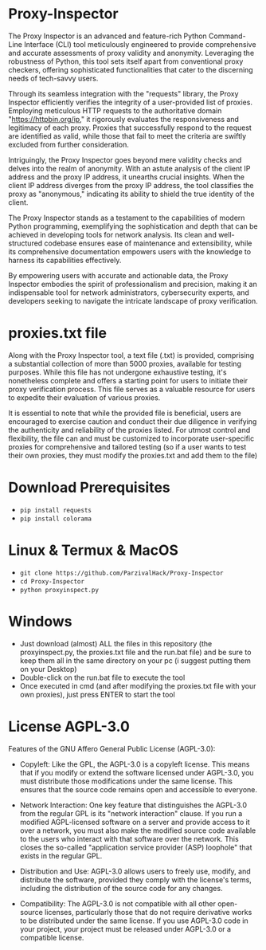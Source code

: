 # Proxy-Inspector
The Proxy Inspector is an advanced and feature-rich Python Command-Line Interface (CLI) tool meticulously engineered to provide comprehensive and accurate assessments of proxy validity and anonymity. Leveraging the robustness of Python, this tool sets itself apart from conventional proxy checkers, offering sophisticated functionalities that cater to the discerning needs of tech-savvy users.

Through its seamless integration with the "requests" library, the Proxy Inspector efficiently verifies the integrity of a user-provided list of proxies. Employing meticulous HTTP requests to the authoritative domain "https://httpbin.org/ip," it rigorously evaluates the responsiveness and legitimacy of each proxy. Proxies that successfully respond to the request are identified as valid, while those that fail to meet the criteria are swiftly excluded from further consideration.

Intriguingly, the Proxy Inspector goes beyond mere validity checks and delves into the realm of anonymity. With an astute analysis of the client IP address and the proxy IP address, it unearths crucial insights. When the client IP address diverges from the proxy IP address, the tool classifies the proxy as "anonymous," indicating its ability to shield the true identity of the client.

The Proxy Inspector stands as a testament to the capabilities of modern Python programming, exemplifying the sophistication and depth that can be achieved in developing tools for network analysis. Its clean and well-structured codebase ensures ease of maintenance and extensibility, while its comprehensive documentation empowers users with the knowledge to harness its capabilities effectively.

By empowering users with accurate and actionable data, the Proxy Inspector embodies the spirit of professionalism and precision, making it an indispensable tool for network administrators, cybersecurity experts, and developers seeking to navigate the intricate landscape of proxy verification.

# proxies.txt file

Along with the Proxy Inspector tool, a text file (.txt) is provided, comprising a substantial collection of more than 5000 proxies, available for testing purposes. While this file has not undergone exhaustive testing, it's nonetheless complete and offers a starting point for users to initiate their proxy verification process. This file serves as a valuable resource for users to expedite their evaluation of various proxies. 

It is essential to note that while the provided file is beneficial, users are encouraged to exercise caution and conduct their due diligence in verifying the authenticity and reliability of the proxies listed. 
For utmost control and flexibility, the file can and must be  customized to incorporate user-specific proxies for comprehensive and tailored testing (so if a user wants to test their own proxies, they must modify the proxies.txt and add them to the file)

# Download Prerequisites

* ```pip install requests```
* ```pip install colorama```

# Linux & Termux & MacOS

* ```git clone https://github.com/ParzivalHack/Proxy-Inspector```
* ```cd Proxy-Inspector```
* ```python proxyinspect.py```

# Windows

* Just download (almost) ALL the files in this repository (the proxyinspect.py, the proxies.txt file and the run.bat file) and be sure to keep them all in the same directory on your pc (i suggest putting them on your Desktop)
* Double-click on the run.bat file to execute the tool
* Once executed in cmd (and after modifying the proxies.txt file with your own proxies), just press ENTER to start the tool

# License AGPL-3.0

Features of the GNU Affero General Public License (AGPL-3.0):

* Copyleft: Like the GPL, the AGPL-3.0 is a copyleft license. This means that if you modify or extend the software licensed under AGPL-3.0, you must distribute those modifications under the same license. This ensures that the source code remains open and accessible to everyone.

* Network Interaction: One key feature that distinguishes the AGPL-3.0 from the regular GPL is its "network interaction" clause. If you run a modified AGPL-licensed software on a server and provide access to it over a network, you must also make the modified source code available to the users who interact with that software over the network. This closes the so-called "application service provider (ASP) loophole" that exists in the regular GPL.

* Distribution and Use: AGPL-3.0 allows users to freely use, modify, and distribute the software, provided they comply with the license's terms, including the distribution of the source code for any changes.

* Compatibility: The AGPL-3.0 is not compatible with all other open-source licenses, particularly those that do not require derivative works to be distributed under the same license. If you use AGPL-3.0 code in your project, your project must be released under AGPL-3.0 or a compatible license.
